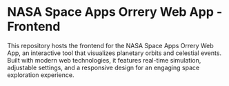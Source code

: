 # NASA Space Apps Orrery Web App - Frontend

This repository hosts the frontend for the NASA Space Apps Orrery Web App, an interactive tool that visualizes planetary orbits and celestial events. Built with modern web technologies, it features real-time simulation, adjustable settings, and a responsive design for an engaging space exploration experience.
